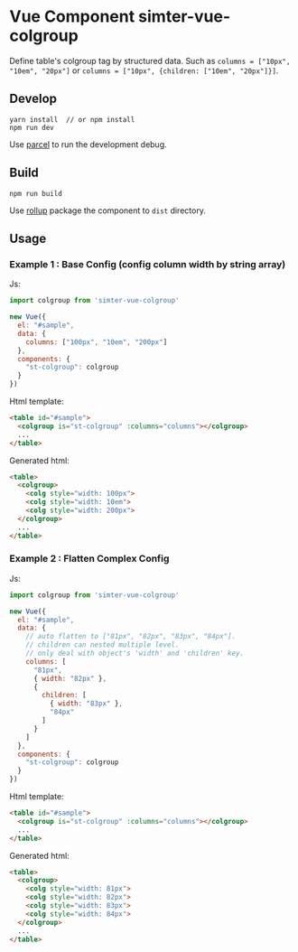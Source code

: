 # Vue Component simter-vue-colgroup

Define table's colgroup tag by structured data. Such as `columns = ["10px", "10em", "20px"]` or 
`columns = ["10px", {children: ["10em", "20px"]}]`.

## Develop

```
yarn install  // or npm install
npm run dev
```

Use [parcel] to run the development debug.

## Build

```
npm run build
```

Use [rollup] package the component to `dist` directory.

## Usage

### Example 1 : Base Config (config column width by string array)

Js:

```js
import colgroup from 'simter-vue-colgroup'

new Vue({
  el: "#sample",
  data: {
    columns: ["100px", "10em", "200px"]
  },
  components: {
    "st-colgroup": colgroup
  }
})
```

Html template:

```html
<table id="#sample">
  <colgroup is="st-colgroup" :columns="columns"></colgroup>
  ...
</table>
```

Generated html:

```html
<table>
  <colgroup>
    <colg style="width: 100px">
    <colg style="width: 10em">
    <colg style="width: 200px">
  </colgroup>
  ...
</table>
```

### Example 2 : Flatten Complex Config

Js:

```js
import colgroup from 'simter-vue-colgroup'

new Vue({
  el: "#sample",
  data: {
    // auto flatten to ["81px", "82px", "83px", "84px"].
    // children can nested multiple level.
    // only deal with object's 'width' and 'children' key.
    columns: [
      "81px",
      { width: "82px" },
      {
        children: [
          { width: "83px" },
          "84px"
        ]
      }
    ]
  },
  components: {
    "st-colgroup": colgroup
  }
})
```

Html template:

```html
<table id="#sample">
  <colgroup is="st-colgroup" :columns="columns"></colgroup>
  ...
</table>
```

Generated html:

```html
<table>
  <colgroup>
    <colg style="width: 81px">
    <colg style="width: 82px">
    <colg style="width: 83px">
    <colg style="width: 84px">
  </colgroup>
  ...
</table>
```

[rollup]: https://rollupjs.org
[parcel]: https://parceljs.org
[yarn]: https://yarnpkg.com